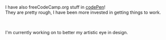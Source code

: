 I have also freeCodeCamp.org stuff in [codePen](https://codepen.io/JeremiasRy)! <br/>
They are pretty rough, I have been more invested in getting things to work.

<br/><br/>I'm currently working on to better my artistic eye in design.

<!--
**JeremiasRy/JeremiasRy** is a ✨ _special_ ✨ repository because its `README.md` (this file) appears on your GitHub profile.

Here are some ideas to get you started:

- 🔭 I’m currently working on ...
- 🌱 I’m currently learning ...
- 👯 I’m looking to collaborate on ...
- 🤔 I’m looking for help with ...
- 💬 Ask me about ...
- 📫 How to reach me: ...
- 😄 Pronouns: ...
- ⚡ Fun fact: ...
-->
